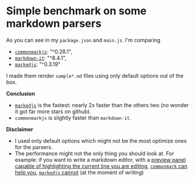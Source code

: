 # Simple benchmark on some markdown parsers

As you can see in my `package.json` and `main.js`. I'm comparing

* [`commonmarkjs`](https://github.com/commonmark/commonmark.js): "^0.28.1",
* [`markdown-it`](https://github.com/markdown-it/markdown-it): "^8.4.1",
* [`markedjs`](https://github.com/markedjs/marked): "^0.3.19"

I made them render `sample*.md` files using only default options out of the box.

**Conclusion**

* [`markedjs`](https://github.com/markedjs/marked) is the fastest: nearly 2x faster than the others two (no wonder it got far more stars on github).
* `commonmarkjs` is slightly faster than `markdown-it`.

**Disclaimer**

* I used only default options which might not be the most optimize ones for the parsers.
* The performance might not the only thing you should look at. For example: if you want to write a markdown editor, with a [preview panel capable of highlighting the current line you are editing](https://raw.githubusercontent.com/duongphuhiep/commonmark-editor/master/commonmark-editor-demo.gif), [`commonmark` can help you](https://github.com/duongphuhiep/commonmark-editor), [`markedjs` cannot](https://github.com/markedjs/marked/issues/1267) (at the moment of writing)
